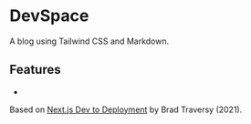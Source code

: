 # DevSpace

A blog using Tailwind CSS and Markdown.

<!-- <p align="center">
    <img src="screenshot.png">
</p> -->

## Features

-

Based on [Next.js Dev to Deployment](https://www.udemy.com/course/nextjs-dev-to-deployment/) by Brad Traversy (2021).

